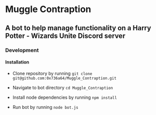 # Muggle Contraption

## A bot to help manage functionality on a Harry Potter - Wizards Unite Discord server

### Development

#### Installation

* Clone repository by running ```git clone git@github.com:0x736a64/Muggle_Contraption.git```

* Navigate to bot directory ```cd Muggle_Contraption```

* Install node dependencies by running ```npm install```

* Run bot by running ```node bot.js```